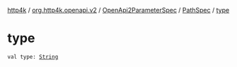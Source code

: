 [http4k](../../../index.md) / [org.http4k.openapi.v2](../../index.md) / [OpenApi2ParameterSpec](../index.md) / [PathSpec](index.md) / [type](./type.md)

# type

`val type: `[`String`](https://kotlinlang.org/api/latest/jvm/stdlib/kotlin/-string/index.html)